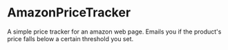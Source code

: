 # AmazonPriceTracker
A simple price tracker for an amazon web page. Emails you if the product's price falls below a certain threshold you set.
